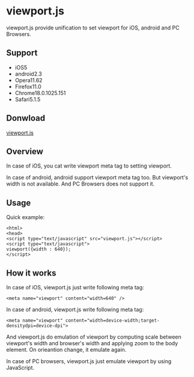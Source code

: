 viewport.js
====

viewport.js provide unification to set viewport for iOS, android and PC Browsers. 

Support
----

* iOS5
* android2.3
* Opera11.62
* Firefox11.0
* Chrome18.0.1025.151
* Safari5.1.5

Donwload
----

[viewport.js](https://raw.github.com/anatoo/viewport.js/master/viewport.js)

Overview
----

In case of iOS, you cat write viewport meta tag to setting viewport.

In case of android, android support viewport meta tag too. But viewport's width is not available. And PC Browsers does not support it.

Usage
----

Quick example:

    <html>
    <head>
    <script type="text/javascript" src="viewport.js"></script>
    <script type="text/javascript">
    viewport({width : 640});
    </script>

How it works
----

In case of iOS, viewport.js just write following meta tag: 

    <meta name="viewport" content="width=640" />

In case of android, viewport.js write following meta tag:

    <meta name="viewport" content="width=device-width;target-densitydpi=device-dpi">

And viewport.js do emulation of viewport by computing scale between viewport's width and browser's width and applying zoom to the body element. On orieantion change, it emulate again.

In case of PC browsers, viewport.js just emulate viewport by using JavaScript.

